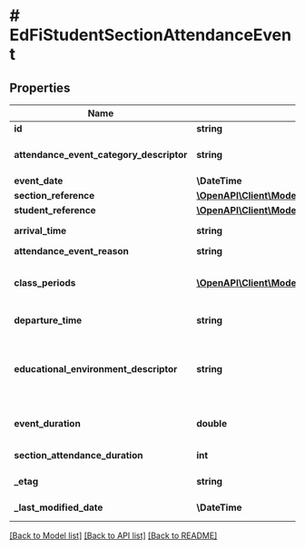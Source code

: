 # # EdFiStudentSectionAttendanceEvent

## Properties

Name | Type | Description | Notes
------------ | ------------- | ------------- | -------------
**id** | **string** |  | [optional]
**attendance_event_category_descriptor** | **string** | A code describing the attendance event, for example:         Present         Unexcused absence         Excused absence         Tardy. |
**event_date** | **\DateTime** | Date for this attendance event. |
**section_reference** | [**\OpenAPI\Client\Model\EdFiSectionReference**](EdFiSectionReference.md) |  |
**student_reference** | [**\OpenAPI\Client\Model\EdFiStudentReference**](EdFiStudentReference.md) |  |
**arrival_time** | **string** | The time of day the student arrived for the attendance event in ISO 8601 format. | [optional]
**attendance_event_reason** | **string** | The reported reason for a student&#39;s absence. | [optional]
**class_periods** | [**\OpenAPI\Client\Model\EdFiStudentSectionAttendanceEventClassPeriod[]**](EdFiStudentSectionAttendanceEventClassPeriod.md) | An unordered collection of studentSectionAttendanceEventClassPeriods. The class period(s) to which the section attendance event applies. | [optional]
**departure_time** | **string** | The time of day the student departed for the attendance event in ISO 8601 format. | [optional]
**educational_environment_descriptor** | **string** | The setting in which a child receives education and related services. This attribute is only used if it differs from the EducationalEnvironment of the Section. This is only used in the AttendanceEvent if different from the associated Section. | [optional]
**event_duration** | **double** | The amount of time for the event as recognized by the school: 1 day &#x3D; 1, 1/2 day &#x3D; 0.5, 1/3 day &#x3D; 0.33. | [optional]
**section_attendance_duration** | **int** | The duration in minutes of the section attendance event. | [optional]
**_etag** | **string** | A unique system-generated value that identifies the version of the resource. | [optional]
**_last_modified_date** | **\DateTime** | The date and time the resource was last modified. | [optional]

[[Back to Model list]](../../README.md#models) [[Back to API list]](../../README.md#endpoints) [[Back to README]](../../README.md)
